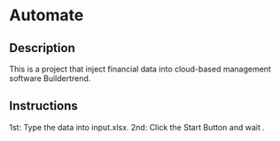 # Automate
## Description
This is a project that inject financial data into cloud-based management software Buildertrend.
## Instructions
1st: Type the data into input.xlsx.
2nd: Click the Start Button and wait .

